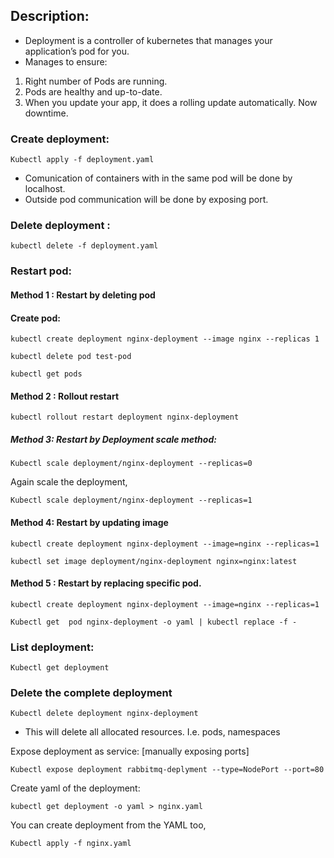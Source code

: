 ## Description:

- Deployment is a controller of kubernetes that manages your application’s pod for you.
- Manages to ensure:
1. Right number of Pods are running.
2. Pods are healthy and up-to-date.
3. When you update your app, it does  a rolling update automatically. Now downtime.

### Create deployment:
```
Kubectl apply -f deployment.yaml
```
- Comunication of containers with in the same pod will be done by localhost.
- Outside pod communication will be done by exposing port.

### Delete deployment	:
```
kubectl delete -f deployment.yaml
```

### Restart pod:
#### Method 1 : Restart by deleting pod

#### Create pod:
```
kubectl create deployment nginx-deployment --image nginx --replicas 1

kubectl delete pod test-pod

kubectl get pods
```

#### Method 2 : Rollout restart
```
kubectl rollout restart deployment nginx-deployment
```

##### Method 3: Restart by Deployment scale method:
```
Kubectl scale deployment/nginx-deployment --replicas=0
```

Again scale the deployment,
```
Kubectl scale deployment/nginx-deployment --replicas=1
```

#### Method 4: Restart by updating image
```
kubectl create deployment nginx-deployment --image=nginx --replicas=1

kubectl set image deployment/nginx-deployment nginx=nginx:latest
```

#### Method 5 : Restart by replacing specific pod.
```
kubectl create deployment nginx-deployment --image=nginx --replicas=1

Kubectl get  pod nginx-deployment -o yaml | kubectl replace -f -
```

### List deployment:
```
Kubectl get deployment
```

### Delete the complete deployment
```
Kubectl delete deployment nginx-deployment
```

- This will delete all allocated resources. I.e. pods, namespaces


Expose deployment as service: [manually exposing ports]
```
Kubectl expose deployment rabbitmq-deplyment --type=NodePort --port=80
```

Create yaml of the deployment:
```
kubectl get deployment -o yaml > nginx.yaml
```

You can create deployment from the YAML too,
```
Kubectl apply -f nginx.yaml
```
